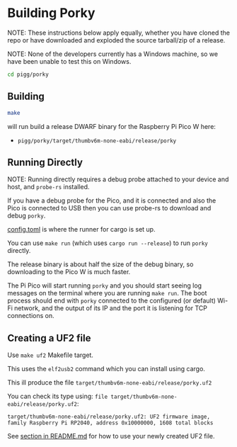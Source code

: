 # Building Porky

NOTE: These instructions below apply equally, whether you have cloned the repo or have downloaded and exploded the
source tarball/zip of a release.

NOTE: None of the developers currently has a Windows machine, so we have been unable to test this on Windows.

```sh
cd pigg/porky
 ```

## Building

```sh
make
```

will run build a release DWARF binary for the Raspberry Pi Pico W here:

- `pigg/porky/target/thumbv6m-none-eabi/release/porky`

## Running Directly

NOTE: Running directly requires a debug probe attached to your device and host, and `probe-rs` installed.

If you have a debug probe for the Pico, and it is connected and also the Pico is connected to
USB then you can use probe-rs to download and debug `porky`.

[config.toml](./.cargo/config.toml) is where the runner for cargo is set up.

You can use `make run` (which uses `cargo run --release`) to run `porky` directly.

The release binary is about half the size of the debug binary, so downloading to the Pico W is much faster.

The Pi Pico will start running `porky` and you should start seeing log messages on the terminal where
you are running `make run`. The boot process should end with `porky` connected to the configured (or default)
Wi-Fi network, and the output of its IP and the port it is listening for TCP connections on.

## Creating a UF2 file

Use `make uf2` Makefile target.

This uses the `elf2usb2` command which you can install using cargo.

This ill produce the file `target/thumbv6m-none-eabi/release/porky.uf2`

You can check its type using: `file target/thumbv6m-none-eabi/release/porky.uf2`:

```
target/thumbv6m-none-eabi/release/porky.uf2: UF2 firmware image, family Raspberry Pi RP2040, address 0x10000000, 1608 total blocks
```

See [section in README.md](README.md#installing-and-running-porky-on-your-raspberry-pi-pico-w) for how to use your
newly created UF2 file.